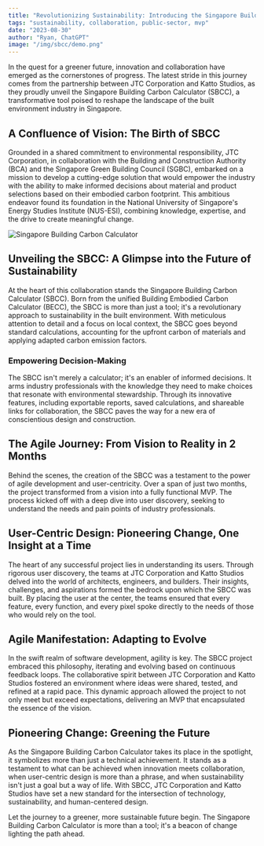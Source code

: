 ```yaml
---
title: "Revolutionizing Sustainability: Introducing the Singapore Building Carbon Calculator"
tags: "sustainability, collaboration, public-sector, mvp"
date: "2023-08-30"
author: "Ryan, ChatGPT"
image: "/img/sbcc/demo.png"
---
```


In the quest for a greener future, innovation and collaboration have emerged as the cornerstones of progress. The latest stride in this journey comes from the partnership between JTC Corporation and Katto Studios, as they proudly unveil the Singapore Building Carbon Calculator (SBCC), a transformative tool poised to reshape the landscape of the built environment industry in Singapore.

## A Confluence of Vision: The Birth of SBCC

Grounded in a shared commitment to environmental responsibility, JTC Corporation, in collaboration with the Building and Construction Authority (BCA) and the Singapore Green Building Council (SGBC), embarked on a mission to develop a cutting-edge solution that would empower the industry with the ability to make informed decisions about material and product selections based on their embodied carbon footprint. This ambitious endeavor found its foundation in the National University of Singapore's Energy Studies Institute (NUS-ESI), combining knowledge, expertise, and the drive to create meaningful change.

![Singapore Building Carbon Calculator](/img/sbcc/demo.png)

## Unveiling the SBCC: A Glimpse into the Future of Sustainability

At the heart of this collaboration stands the Singapore Building Carbon Calculator (SBCC). Born from the unified Building Embodied Carbon Calculator (BECC), the SBCC is more than just a tool; it's a revolutionary approach to sustainability in the built environment. With meticulous attention to detail and a focus on local context, the SBCC goes beyond standard calculations, accounting for the upfront carbon of materials and applying adapted carbon emission factors.

### Empowering Decision-Making

The SBCC isn't merely a calculator; it's an enabler of informed decisions. It arms industry professionals with the knowledge they need to make choices that resonate with environmental stewardship. Through its innovative features, including exportable reports, saved calculations, and shareable links for collaboration, the SBCC paves the way for a new era of conscientious design and construction.

## The Agile Journey: From Vision to Reality in 2 Months

Behind the scenes, the creation of the SBCC was a testament to the power of agile development and user-centricity. Over a span of just two months, the project transformed from a vision into a fully functional MVP. The process kicked off with a deep dive into user discovery, seeking to understand the needs and pain points of industry professionals.

## **User-Centric Design: Pioneering Change, One Insight at a Time**

The heart of any successful project lies in understanding its users. Through rigorous user discovery, the teams at JTC Corporation and Katto Studios delved into the world of architects, engineers, and builders. Their insights, challenges, and aspirations formed the bedrock upon which the SBCC was built. By placing the user at the center, the teams ensured that every feature, every function, and every pixel spoke directly to the needs of those who would rely on the tool.

## **Agile Manifestation: Adapting to Evolve**

In the swift realm of software development, agility is key. The SBCC project embraced this philosophy, iterating and evolving based on continuous feedback loops. The collaborative spirit between JTC Corporation and Katto Studios fostered an environment where ideas were shared, tested, and refined at a rapid pace. This dynamic approach allowed the project to not only meet but exceed expectations, delivering an MVP that encapsulated the essence of the vision.

## **Pioneering Change: Greening the Future**

As the Singapore Building Carbon Calculator takes its place in the spotlight, it symbolizes more than just a technical achievement. It stands as a testament to what can be achieved when innovation meets collaboration, when user-centric design is more than a phrase, and when sustainability isn't just a goal but a way of life. With SBCC, JTC Corporation and Katto Studios have set a new standard for the intersection of technology, sustainability, and human-centered design.

Let the journey to a greener, more sustainable future begin. The Singapore Building Carbon Calculator is more than a tool; it's a beacon of change lighting the path ahead.
